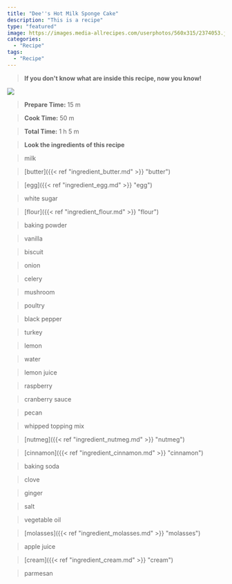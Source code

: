 ```yaml
---
title: "Dee''s Hot Milk Sponge Cake"
description: "This is a recipe"
type: "featured"
image: https://images.media-allrecipes.com/userphotos/560x315/2374053.jpg
categories: 
  - "Recipe"
tags: 
  - "Recipe"
---
```



>**If you don't know what are inside this recipe, now you know!**

![](../images/Recipes-Banner.jpg)
> **Prepare Time:** 15 m


> **Cook Time:** 50 m


> **Total Time:** 1 h 5 m

> **Look the ingredients of this recipe**

> milk

> [butter]({{< ref "ingredient_butter.md" >}} "butter")

> [egg]({{< ref "ingredient_egg.md" >}} "egg")

> white sugar

> [flour]({{< ref "ingredient_flour.md" >}} "flour")

> baking powder

> vanilla

> biscuit

> onion

> celery

> mushroom

> poultry

> black pepper

> turkey

> lemon

> water

> lemon juice

> raspberry

> cranberry sauce

> pecan

> whipped topping mix

> [nutmeg]({{< ref "ingredient_nutmeg.md" >}} "nutmeg")

> [cinnamon]({{< ref "ingredient_cinnamon.md" >}} "cinnamon")

> baking soda

> clove

> ginger

> salt

> vegetable oil

> [molasses]({{< ref "ingredient_molasses.md" >}} "molasses")

> apple juice

> [cream]({{< ref "ingredient_cream.md" >}} "cream")

> parmesan

